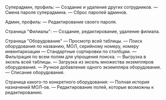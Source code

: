 Суперадмин, профиль:
— Создание и удаление других сотрудников.
— Смена пароля суперадмина.
— Сброс паролей админов.

Админ, профиль:
— Редактирование своего пароля.

Страница "Филиалы":
— Создание, редактирование, удаление филиала.

Страница "Оборудование"
— Просмотр всей таблицы.
— Поиск оборудования по названию, МОЛ, серийному номеру, номеру инвентаризации
— Стандартные сортировки по столбцам.
— Фильтрация по всем полям для упрощения поиска.
— Выгрузка в эксель всей таблицы.
— Загрузка из эксель множества экземпляров оборудования.
— Ручное добавление одного экземпляра оборудования.
— Списание оборудования.

Страница какого-то конкретного оборудования:
— Полная история назначений МОЛ-ов.
— Редактирование полей, которые возможны к редактированию.
